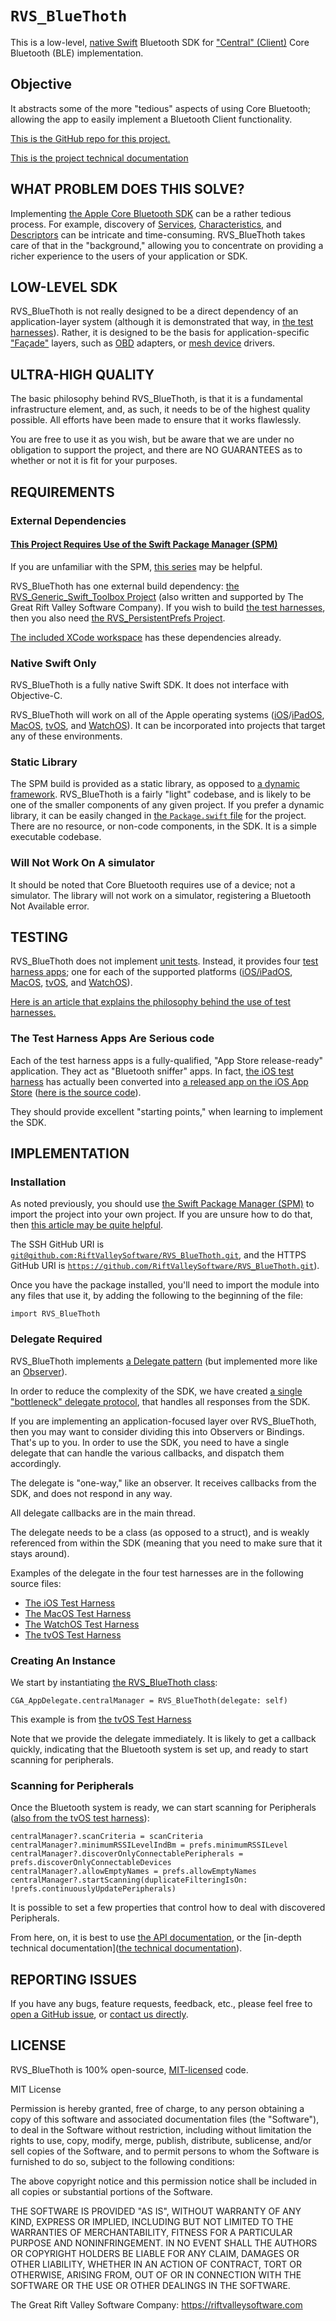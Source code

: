 # ``RVS_BlueThoth``

This is a low-level, [native Swift](https://developer.apple.com/swift/) Bluetooth SDK for ["Central" (Client)](https://developer.apple.com/documentation/corebluetooth/cbcentralmanager) Core Bluetooth (BLE) implementation.

## Objective

It abstracts some of the more "tedious" aspects of using Core Bluetooth; allowing the app to easily implement a Bluetooth Client functionality.

[This is the GitHub repo for this project.](https://github.com/RiftValleySoftware/RVS_BlueThoth)

[This is the project technical documentation](https://riftvalleysoftware.github.io/RVS_BlueThoth/)

## WHAT PROBLEM DOES THIS SOLVE?

Implementing [the Apple Core Bluetooth SDK](https://developer.apple.com/documentation/corebluetooth) can be a rather tedious process. For example, discovery of [Services](https://developer.apple.com/documentation/corebluetooth/cbservice), [Characteristics](https://developer.apple.com/documentation/corebluetooth/cbcharacteristic), and [Descriptors](https://developer.apple.com/documentation/corebluetooth/cbdescriptor) can be intricate and time-consuming. RVS_BlueThoth takes care of that in the "background," allowing you to concentrate on providing a richer experience to the users of your application or SDK.

## LOW-LEVEL SDK

RVS_BlueThoth is not really designed to be a direct dependency of an application-layer system (although it is demonstrated that way, in [the test harnesses](https://github.com/RiftValleySoftware/RVS_BlueThoth/tree/master/Tests)). Rather, it is designed to be the basis for application-specific ["Façade"](https://en.wikipedia.org/wiki/Facade_pattern) layers, such as [OBD](https://en.wikipedia.org/wiki/On-board_diagnostics) adapters, or [mesh device](https://gotennamesh.com) drivers.

## ULTRA-HIGH QUALITY

The basic philosophy behind RVS_BlueThoth, is that it is a fundamental infrastructure element, and, as such, it needs to be of the highest quality possible. All efforts have been made to ensure that it works flawlessly.

You are free to use it as you wish, but be aware that we are under no obligation to support the project, and there are NO GUARANTEES as to whether or not it is fit for your purposes.

## REQUIREMENTS

### External Dependencies

#### [This Project Requires Use of the Swift Package Manager (SPM)](https://swift.org/package-manager/)

If you are unfamiliar with the SPM, [this series](https://littlegreenviper.com/series/spm/) may be helpful.

RVS_BlueThoth has one external build dependency: [the RVS_Generic_Swift_Toolbox Project](https://github.com/RiftValleySoftware/RVS_Generic_Swift_Toolbox) (also written and supported by The Great Rift Valley Software Company). If you wish to build [the test harnesses](https://github.com/RiftValleySoftware/RVS_BlueThoth/tree/master/Tests), then you also need [the RVS_PersistentPrefs Project](https://github.com/RiftValleySoftware/RVS_PersistentPrefs).

[The included XCode workspace](https://github.com/RiftValleySoftware/RVS_BlueThoth/tree/master/RVS_BlueThoth.xcworkspace) has these dependencies already.

### Native Swift Only

RVS_BlueThoth is a fully native Swift SDK. It does not interface with Objective-C.

RVS_BlueThoth will work on all of the Apple operating systems ([iOS](https://www.apple.com/ios)/[iPadOS](https://www.apple.com/ipados), [MacOS](https://www.apple.com/macos), [tvOS](https://www.apple.com/tvos/), and [WatchOS](https://www.apple.com/watchos/)). It can be incorporated into projects that target any of these environments.

### Static Library

The SPM build is provided as a static library, as opposed to [a dynamic framework](https://developer.apple.com/library/archive/documentation/DeveloperTools/Conceptual/DynamicLibraries/100-Articles/OverviewOfDynamicLibraries.html). RVS_BlueThoth is a fairly "light" codebase, and is likely to be one of the smaller components of any given project. If you prefer a dynamic library, it can be easily changed in [the `Package.swift` file](https://github.com/RiftValleySoftware/RVS_BlueThoth/blob/master/Package.swift) for the project. There are no resource, or non-code components, in the SDK. It is a simple executable codebase.

### Will Not Work On A simulator

It should be noted that Core Bluetooth requires use of a device; not a simulator. The library will not work on a simulator, registering a Bluetooth Not Available error.

## TESTING

RVS_BlueThoth does not implement [unit tests](https://developer.apple.com/library/archive/documentation/ToolsLanguages/Conceptual/Xcode_Overview/UnitTesting.html). Instead, it provides four [test harness apps](https://github.com/RiftValleySoftware/RVS_BlueThoth/tree/master/Tests); one for each of the supported platforms ([iOS/iPadOS](https://github.com/RiftValleySoftware/RVS_BlueThoth/tree/master/Tests/RVS_BlueThoth_Test_Harness_iOS), [MacOS](https://github.com/RiftValleySoftware/RVS_BlueThoth/tree/master/Tests/RVS_BlueThoth_Test_Harness_MacOS), [tvOS](https://github.com/RiftValleySoftware/RVS_BlueThoth/tree/master/Tests/RVS_BlueThoth_Test_Harness_tvOS), and [WatchOS](https://github.com/RiftValleySoftware/RVS_BlueThoth/tree/master/Tests/RVS_BlueThoth_Test_Harness_WatchOS)).

[Here is an article that explains the philosophy behind the use of test harnesses.](https://littlegreenviper.com/miscellany/testing-harness-vs-unit/)

### The Test Harness Apps Are Serious code

Each of the test harness apps is a fully-qualified, "App Store release-ready" application. They act as "Bluetooth sniffer" apps. In fact, [the iOS test harness](https://github.com/RiftValleySoftware/RVS_BlueThoth/tree/master/Tests/RVS_BlueThoth_Test_Harness_iOS) has actually been converted into [a released app on the iOS App Store](https://riftvalleysoftware.com/work/ios-apps/bluevanclef/) ([here is the source code](https://github.com/RiftValleySoftware/BlueVanClef)).

They should provide excellent "starting points," when learning to implement the SDK.

## IMPLEMENTATION

### Installation

As noted previously, you should use [the Swift Package Manager (SPM)](https://swift.org/package-manager/) to import the project into your own project. If you are unsure how to do that, then [this article may be quite helpful](https://littlegreenviper.com/miscellany/spm/implementing-swift-package-manager-05/).

The SSH GitHub URI is [`git@github.com:RiftValleySoftware/RVS_BlueThoth.git`](git@github.com:RiftValleySoftware/RVS_BlueThoth.git), and the HTTPS GitHub URI is [`https://github.com/RiftValleySoftware/RVS_BlueThoth.git`](https://github.com/RiftValleySoftware/RVS_BlueThoth.git)).

Once you have the package installed, you'll need to import the module into any files that use it, by adding the following to the beginning of the file:
    
    import RVS_BlueThoth

### Delegate Required

RVS_BlueThoth implements [a Delegate pattern](https://developer.apple.com/library/archive/documentation/General/Conceptual/DevPedia-CocoaCore/Delegation.html) (but implemented more like an [Observer](https://en.wikipedia.org/wiki/Observer_pattern)).

In order to reduce the complexity of the SDK, we have created [a single "bottleneck" delegate protocol](https://riftvalleysoftware.github.io/RVS_BlueThoth/framework-public/Protocols/CGA_BlueThoth_Delegate.html), that handles all responses from the SDK.

If you are implementing an application-focused layer over RVS_BlueThoth, then you may want to consider dividing this into Observers or Bindings. That's up to you. In order to use the SDK, you need to have a single delegate that can handle the various callbacks, and dispatch them accordingly.

The delegate is "one-way," like an observer. It receives callbacks from the SDK, and does not respond in any way.

All delegate callbacks are in the main thread.

The delegate needs to be a class (as opposed to a struct), and is weakly referenced from within the SDK (meaning that you need to make sure that it stays around).

Examples of the delegate in the four test harnesses are in the following source files:

- [The iOS Test Harness](https://github.com/RiftValleySoftware/RVS_BlueThoth/blob/master/Tests/RVS_BlueThoth_Test_Harness_iOS/Source/View%20Controllers/Navigation%20Screens/CGA_InitialViewController.swift#L443)
- [The MacOS Test Harness](https://github.com/RiftValleySoftware/RVS_BlueThoth/blob/master/Tests/RVS_BlueThoth_Test_Harness_MacOS/Source/Main/RVS_BlueThoth_Test_Harness_MacOS_AppDelegate.swift#L209)
- [The WatchOS Test Harness](https://github.com/RiftValleySoftware/RVS_BlueThoth/blob/master/Tests/RVS_BlueThoth_Test_Harness_WatchOS/RVS_BlueThoth_Test_Harness_WatchOS_Extension/RVS_BlueThoth_Test_Harness_WatchOS_ExtensionDelegate.swift#L318)
- [The tvOS Test Harness](https://github.com/RiftValleySoftware/RVS_BlueThoth/blob/master/Tests/RVS_BlueThoth_Test_Harness_tvOS/Source/View%20Controllers/Navigation/CGA_InitialViewController.swift#L299)

### Creating An Instance

We start by instantiating [the RVS_BlueThoth class](https://github.com/RiftValleySoftware/RVS_BlueThoth/blob/master/Sources/RVS_BlueThoth/RVS_BlueThoth.swift):

    CGA_AppDelegate.centralManager = RVS_BlueThoth(delegate: self)

This example is from [the tvOS Test Harness](https://github.com/RiftValleySoftware/RVS_BlueThoth/blob/master/Tests/RVS_BlueThoth_Test_Harness_tvOS/Source/View%20Controllers/Navigation/CGA_InitialViewController.swift#L184)

Note that we provide the delegate immediately. It is likely to get a callback quickly, indicating that the Bluetooth system is set up, and ready to start scanning for peripherals.

### Scanning for Peripherals

Once the Bluetooth system is ready, we can start scanning for Peripherals ([also from the tvOS test harness](https://github.com/RiftValleySoftware/RVS_BlueThoth/blob/master/Tests/RVS_BlueThoth_Test_Harness_tvOS/Source/View%20Controllers/Navigation/CGA_InitialViewController.swift#L111)):

    centralManager?.scanCriteria = scanCriteria
    centralManager?.minimumRSSILevelIndBm = prefs.minimumRSSILevel
    centralManager?.discoverOnlyConnectablePeripherals = prefs.discoverOnlyConnectableDevices
    centralManager?.allowEmptyNames = prefs.allowEmptyNames
    centralManager?.startScanning(duplicateFilteringIsOn: !prefs.continuouslyUpdatePeripherals)

It is possible to set a few properties that control how to deal with discovered Peripherals.

From here, on, it is best to use [the API documentation](https://riftvalleysoftware.github.io/RVS_BlueThoth/framework-public/Classes/RVS_BlueThoth.html), or the [in-depth technical documentation]([the technical documentation](https://riftvalleysoftware.github.io/RVS_BlueThoth/framework-internal/Classes/RVS_BlueThoth.html)).

## REPORTING ISSUES

If you have any bugs, feature requests, feedback, etc., please feel free to [open a GitHub issue](https://github.com/RiftValleySoftware/RVS_BlueThoth/issues/new), or [contact us directly](https://riftvalleysoftware.com/#contact).

## LICENSE

RVS_BlueThoth is 100% open-source, [MIT-licensed](https://opensource.org/licenses/MIT) code.

MIT License

Permission is hereby granted, free of charge, to any person obtaining a copy of this software and associated documentation
files (the "Software"), to deal in the Software without restriction, including without limitation the rights to use, copy,
modify, merge, publish, distribute, sublicense, and/or sell copies of the Software, and to permit persons to whom the
Software is furnished to do so, subject to the following conditions:

The above copyright notice and this permission notice shall be included in all copies or substantial portions of the Software.

THE SOFTWARE IS PROVIDED "AS IS", WITHOUT WARRANTY OF ANY KIND, EXPRESS OR IMPLIED, INCLUDING BUT NOT LIMITED TO THE WARRANTIES
OF MERCHANTABILITY, FITNESS FOR A PARTICULAR PURPOSE AND NONINFRINGEMENT.
IN NO EVENT SHALL THE AUTHORS OR COPYRIGHT HOLDERS BE LIABLE FOR ANY CLAIM, DAMAGES OR OTHER LIABILITY, WHETHER IN AN ACTION OF
CONTRACT, TORT OR OTHERWISE, ARISING FROM, OUT OF OR IN CONNECTION WITH THE SOFTWARE OR THE USE OR OTHER DEALINGS IN THE SOFTWARE.

The Great Rift Valley Software Company: https://riftvalleysoftware.com
